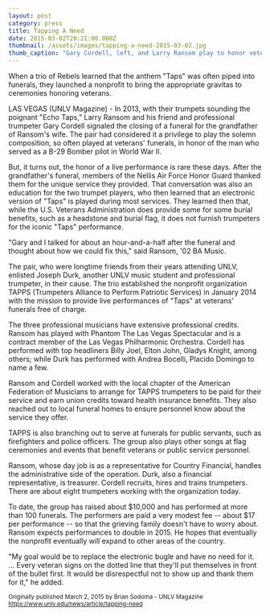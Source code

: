 ```yaml
---
layout: post
category: press
title: Tapping A Need
date: 2015-03-02T20:21:00.000Z
thumbnail: /assets/images/tapping-a-need-2015-03-02.jpg
thumb_caption: "Gary Cordell, left, and Larry Ransom play to honor veterans at services. (R. Marsh Starks / UNLV Photo Services)"
---
```


<div class="text-xl">When a trio of Rebels learned that the anthem "Taps" was often piped into funerals, they launched a nonprofit to bring the appropriate gravitas to ceremonies honoring veterans.</div>


LAS VEGAS (UNLV Magazine) - In 2013, with their trumpets sounding the poignant "Echo Taps," Larry Ransom and his friend and professional trumpeter Gary Cordell signaled the closing of a funeral for the grandfather of Ransom's wife. The pair had considered it a privilege to play the solemn composition, so often played at veterans' funerals, in honor of the man who served as a B-29 Bomber pilot in World War II.

But, it turns out, the honor of a live performance is rare these days. After the grandfather's funeral, members of the Nellis Air Force Honor Guard thanked them for the unique service they provided. That conversation was also an education for the two trumpet players, who then learned that an electronic version of "Taps" is played during most services. They learned then that, while the U.S. Veterans Administration does provide some for some burial benefits, such as a headstone and burial flag, it does not furnish trumpeters for the iconic "Taps" performance.

"Gary and I talked for about an hour-and-a-half after the funeral and thought about how we could fix this," said Ransom, '02 BA Music.

The pair, who were longtime friends from their years attending UNLV, enlisted Joseph Durk, another UNLV music student and professional trumpeter, in their cause. The trio established the nonprofit organization TAPPS (Trumpeters Alliance to Perform Patriotic Services) in January 2014 with the mission to provide live performances of "Taps" at veterans' funerals free of charge.

The three professional musicians have extensive professional credits. Ransom has played with Phantom The Las Vegas Spectacular and is a contract member of the Las Vegas Philharmonic Orchestra. Cordell has performed with top headliners Billy Joel, Elton John, Gladys Knight, among others; while Durk has performed with Andrea Bocelli, Placido Domingo to name a few.

Ransom and Cordell worked with the local chapter of the American Federation of Musicians to arrange for TAPPS trumpeters to be paid for their service and earn union credits toward health insurance benefits. They also reached out to local funeral homes to ensure personnel know about the service they offer.

TAPPS is also branching out to serve at funerals for public servants, such as firefighters and police officers. The group also plays other songs at flag ceremonies and events that benefit veterans or public service personnel.

Ransom, whose day job is as a representative for Country Financial, handles the administrative side of the operation. Durk, also a financial representative, is treasurer. Cordell recruits, hires and trains trumpeters. There are about eight trumpeters working with the organization today.

To date, the group has raised about $10,000 and has performed at more than 100 funerals. The performers are paid a very modest fee -- about $17 per performance -- so that the grieving family doesn't have to worry about. Ransom expects performances to double in 2015. He hopes that eventually the nonprofit eventually will expand to other areas of the country.

"My goal would be to replace the electronic bugle and have no need for it. ... Every veteran signs on the dotted line that they'll put themselves in front of the bullet first. It would be disrespectful not to show up and thank them for it," he added.

<small>Originally published March 2, 2015 by Brian Sodoma - UNLV Magazine</small><br>
<small><https://www.unlv.edu/news/article/tapping-need></small>